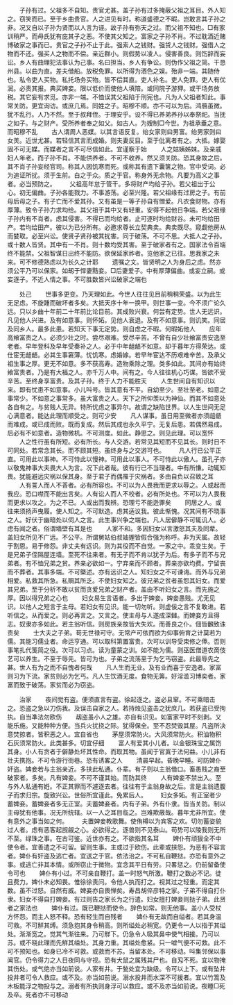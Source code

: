 <!-- { "loadSidebar": true } -->
　　子孙有过。父祖多不自知。贵官尤甚。盖子孙有过多掩蔽父祖之耳目。外人知之。窃笑而已。至于乡曲贵官。人之进见有时。称道盛德之不暇。岂敢言其子孙之非。况又自以子孙为贤而以人言为诬。故子孙有弥天之过。而父祖不知也。□有家训稍严。而母氏犹有庇其子之恶。不使其父知之。富家之子孙不肖。不过耽酒近赌博破家之事而已。贵官之子孙不止于此。强索人之钱财。强贷人之钱财。强借人之物而不还。强买人之物而不偿。亲近群小。则假势以凌人。侵害善良。则饬辞而妄讼。乡人有曲理犯法事认为己事。名曰担当。乡人有争讼。则伪作父祖之简。干恳州县。以曲为直。差夫借船。放税免罪。以所得为酒色之娱。殆非一端。其随侍也。私令吏人买物。私托场务买物。皆不偿其直。吏人补名。吏人免罪。吏人有优润。必责其报。典买婢妾。限以低价而使他人填陪。或同院子游狎。或干场务放税。其它妄有求觅。亦非一端。不恤误其父祖陷于刑宪也。凡为人父祖者知此。事常关防。更宜询访。或庶几焉。同姓之子。昭穆不顺。亦不可以为后。鸿鴈虽微。犹不乱行。人乃不然。至于叔拜侄。于理安乎。设不得已养弟养孙以奉祭祀。当抚之如子。与之财产。受所养者奉之如父。如古人。为嫂制□今世。为祖承垂之意。而昭穆不乱
　　古人谓周人恶媒。以其言语反复。绐女家则曰男富。绐男家则曰女羙。近世尤甚。若轻信其言而成婚。则夫妻反目。至于仳离者有之。大抵。嫁娶固不可无媒。而媒者之言不可尽信如此。宜谨察于始
　　人之姑姨姊妹。及亲戚妇人年老。而子孙不肖。不能供养者。不可不收养。然又须关防。恐其身故之后。其不肖子孙妄经官司。称其人因饥寒而死。或称其有遗下囊箧之物。官中受词。必为追证所扰。须于生前。白之于众。质之于官。称身外无余物。凡要为高义之事者。必当预防之。
　　父祖高年怠于管干。多将财产均给子孙。若父祖出于公心。初无偏曲。子孙各能戮力。不事游荡。必至兴隆。若父祖缘有过房之子。有前母后母之子。有子亡而不爱其孙。又有虽是一等子孙自有憎爱。凡衣食财物。亦有厚薄。致令子孙力求均给。其父祖于其中又有轻重。安得不起他日争端。若父祖缘子孙内有不肖者。虑其侵害。不得已而均给者。止可逐时均给财谷。未可均给田产。若均给田产。彼以为已分所有。必邀求尊长立契典卖。典卖既尽。窥觑他房从而婪取。必至兴讼。使贤子贤孙被其扰害。同于破荡。不可不思。大抵人之子孙。或十数人皆贤。其中有一不肖。则十数均受其害。至于破家者有之。国家法令百端终不能禁。父祖智谋日出终不能防。欲保延家祚者。览他家之已往。思我家之未来。可不修德熟虑以为长久之计耶
　　遗嘱之文。皆贤明之人为身后之虑。然亦须公平乃可以保家。如刼于悍妻黠妾。□后妻爱子。中有厚薄偏曲。或妄立嗣。或妄逐子。不近人情之事。不可胜数皆兴讼破家之端也

　　处己
　　世事多更变。乃天理如此。今世人往往见目前稍稍荣盛。以为此生无足虑。不旋踵而破坏者多矣。大抵天序十年一换甲。则世事一变。今不须广论久远。只以乡曲十年前二十年前比论目前。其成败兴衰。何尝有定势。世人无远识。凡见他人兴进。及有如意事。则怀妬。见他人衰退。及有不如意事。则讥笑。同居及同乡人。最多此患。若知天下事无定势。则自虑之不暇。何暇妬他人
　　应年高飨富贵之人。必须少壮之时。尝尽艰难。受尽辛苦。不曾有自少壮飨富贵安逸至老者。早年登科及早年受奏补之人。必于中年龃龉不如意。却于暮年方得荣达。或仕宦无龃龉。必其生事窘薄。忧饥寒。虑婚嫁。若早年宦达不历艰难辛苦。及承父祖生事之厚。更无不如意。多不获高寿。造物乘除之理。类多如此。其间亦有始终飨富贵者。乃是有大福之人。亦千万人中。间有之。今人往往机心巧谋。皆欲不受辛苦。至终身享富贵。及其子孙。终于人力不能胜天
　　人生世间自有知识以来。即有忧患不如意事。小儿呌号。皆其意有不平。自幼至少。至壮至老。如意之事常少。不如意之事常多。虽大富贵之人。天下之所仰羡以为神仙。而其不如意处各自有之。与贫贱人无异。特所忧虑之事异尔。故谓之缺陷世界。以人生世间无足心满意者。能达此理而顺受之。则可少安
　　凡人谋事。虽日用至微者亦须龃龉而难成。或已成而败。既而复成。然后其成也永久平宁。无复后患。若偶然易成。后必有不如意者。造物微机。不可测度。如此。静思之。则见此理。可以宽怀
　　人之性行虽有所短。必有所长。与人交游。若常见其短而不见其长。则时日不可同处。若常念其长。而不顾其短。虽终身与之交游可也。
　　凡人行已公平正直。可用此以事神。不可恃此以慢神。可用此以事人。不可恃此以傲人。虽孔子亦以敬鬼神事大夫畏大人为言。况下此者哉。彼有行已不当理者。中有所慊。动辄知畏。犹能避远灾祸以保其身。至于君子而偶罹于灾祸者。多由自负以召致之耳
　　人有詈人而人不荅者。必有所容也。不可以为人畏我而更求以辱之。人或起而我应。恐口噤而不能出言矣。人有讼人而人不校者。必有所处也。不可以为人畏我而更求以攻之。为之不已。人或出而我辨。恐理亏不能迯罪矣
　　同居之人。或往来须扬声曳履。使人知之。不可默造。虑其适议我。彼此惭愧。况其间有不晓事之人。好伏于幽暗处以伺人之言。此生事兴争之端也。凡人居僻静不可辄讥人。必虑有闻之者。俗谓墙壁有耳是也
　　人家不和。多因妇女以言激怒其夫及同辈。盖妇女所见不广远。不公平。所谓舅姑伯叔妯娌皆假合强为称呼。非为天属。故轻于割恩。易于修怨。非丈夫有远识。则为其役而不自觉。一家之中。乖变生矣。于是兄弟子侄隔屋连墙。至死不往来者。有无子而不肯以犹子为后。有多子而不与兄弟者。有不恤兄弟之贫。养亲必欲如一。宁弃亲而不顾者。葬亲亦欲均费。宁留丧而不葬者。其事多端。不可槩述。亦有远识之人。知妇女之不可谏诲。而外与兄弟相爱。私救其所急。私赒其所乏。不使妇女知之。彼兄弟之贫者虽怨其妇女。而爱其兄弟。至于分析不敢以贫而贪爱兄弟之财产者。盖由不听妇女之言。而先施之厚。因以得兄弟之心也
　　妇女易生言语者。多出于婢妾。婢妾愚贱。尤无见识。以他人之短言于主母。若妇女有见识。能一切勿听。则虚佞之言不复敢进。若听信之。从而爱之。则必再言之。又言之。使主母与人遂成深雠。而婢妾方且得志。奴隶亦多如此。若主翁听信。则房族亲故皆大失欢。而善良之仆。佃皆飜致诛责矣
　　士大夫之子弟。苟无世禄可守。无常产可依而欲为仰事俯育之计莫若为儒。其能习儒业者。命运亨通。可以取科第置富贵。次可以训导受束修之俸。否则事笔扎代笺简之役。次可以习点。读为童蒙之训。如不能为儒。则巫医僧道农啇伎艺可以养生。不至于辱先。皆可为也。子弟之流荡至于为乞丐窃盗。此最辱先之甚。世人有为之而不自愧者何哉
　　凡人生而无业。及有业而喜于安逸者。家富则习为下流。家贫则必为乞丐。凡人生饮酒无度。食物无筭。好淫滥习博奕者。家富而致于破荡。家贫而必为窃盗。

　　治家
　　夜间觉有盗。便须直言有盗。徐起逐之。盗必且窜。不可乘暗击之。恐盗之急以刀伤我。及误击自家之人。若持烛见盗击之犹庶几。若获盗已受拘执。自当凖法勿欧伤
　　刼盗虽小人之雄。亦自有识见。如富家平时不刻剥。又能乐施。又能种种方便。当兵火扰挠之际。犹得保全。至不忍焚毁其屋。凡盗所决意焚掠者。皆积恶之人。宜自省也
　　茅屋须常防火。大风须常防火。积油物积石灰须常防火。此类甚多。切宜仔细
　　富人有爱其小儿者。以金银珠宝之属饬其身。小人有贪者于僻静处坏其性命。而取其物。虽闻于官寘于法何益。小儿非有壮夫携抱。不可令游行街巷。恐有诱畧之人
　　清晨早起。昏晚早睡。可防婢仆奸盗。婢妾若与主翁亲近。多挟此私通。仆辈。有子则以主翁借口。畜愚贱之裔至破家者。多矣。凡有婢妾。不可不谨其始。而防其终
　　人有婢妾不禁出入。至与外人私通有姙。不正其罪而不遽逐去者。往往有于主翁身故之后。言是主翁遗腹子而求归宗。旋致兴讼。世俗所宜谨此。免累后人。
　　妇女多妬。有正室者少蓄婢妾。蓄婢妾者多无正室。夫蓄婢妾者。内有子弟。外有仆隶。皆当关防。制以主母犹有他事。况无所统辖。以一人之耳目临之。岂难欺蔽哉。暮年尤非所宜。使有意外之事当如之何。
　　夫置婢妾教歌舞。使侑樽以为宾客之欢。切勿蓄姿貌过人者。虑有恶客起觊觎之心。必欲得之。逐兽则不见泰山。苟势可以陵我则无所不至。绿珠之事。在古可鉴。近世亦有之。不欲指其名耳
　　婢仆有顽狠全不中使令者。宜善遣之不可留。留则生事。主或过于欧伤。此辈或挟怨。为恶有不容言者。婢仆有奸盗及逃亡者。宜送之于官。依法治之。不可私自鞭挞。亦恐有意外之事。或逃亡非其本情。或所窃止于微物。宜念其平日有劳。只畧惩之。仍前留备使令可也
　　婢仆有小过。不可亲自鞭打。盖一时怒气所激。鞭打之数必不记。徒且费力。婢仆未必知畏。惟徐徐责问。令他人执而打之。视其过之轻重。而定其数。虽不过怒。自然有威。婢妾亦自畏惮矣。寿昌胡倅彦特之家。子弟不得自打仆隶。妇女不得自打婢妾。有过则告之家长为之行遣。妇女擅打婢妾则挞子弟。此贤者之家法也
　　婢仆有过。既已鞭挞而使令。辞色如常。则无他事。盖小人受杖方怀怨。而主人怒不释。恐有轻生而自残者
　　婢仆有无故而自缢者。若其身温可救。不可觧其缚。须急抱其身令稍高。则所缢处必稍宽。仍更令一人以指于其缢处。渐渐宽之。觉其气渐往来。乃可觧下。仍急令人吸其鼻中使气相接。乃可以苏。或不晓此理而先觧其缢处。其身力重。其缢处愈紧。只一嘘气便不可救。此不可不预知也。如身已冷不可救。或救而不苏。当留本处。不可移动。呌集邻保以事闻官。仍令得力之人日夜同与守视。恐有犬鼠之属残其尸也。自刄不死。宜以物掩其伤处。或气绝亦当如前说。人家有井。于甃处宜为缺级。令可以上下。或有坠井投井者可令人救应。或不及。亦当如前说。溺水投井而水深不可援者。宜以竹篙及木板能浮之物投与之。溺者有所执则身浮可以救应。或不及亦当如前说。夜睡□死及卒。死者亦不可移动
